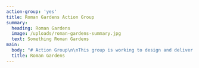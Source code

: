 ```yaml
---
action-group: 'yes'
title: Roman Gardens Action Group
summary:
  heading: Roman Gardens
  image: /uploads/roman-gardens-summary.jpg
  text: Something Roman Gardens
main:
  body: "# Action Group\n\nThis group is working to design and deliver an exciting, inspiring urban retreat for Manchester city centre. \r\n\n**If you would like to get involved with this or any of our action groups, please email us on info@ourcastlefield.co.uk**\n\n## Background\r\n\nOur site, the Castlefield gardens between the White Lion and Oxnoble, is relatively compact which means that delivering something interesting and inspiring is especially important. This is a once-in-a-generation opportunity. Think big, aim high. Come and join the Liverpool Road Gateway project and be part of an amazing journey.\r\n\n## Activities\r\n\n* come along to design workshops\r\n* input into plans\r\n* work with local stakeholders \r\n* get involved in decision-making\r\n* help with fundraising activities\r\n\n![](/assets/uploads/liverpool-road-gateway-rev-b_lores.jpeg)"
  title: Roman Gardens
---
```


